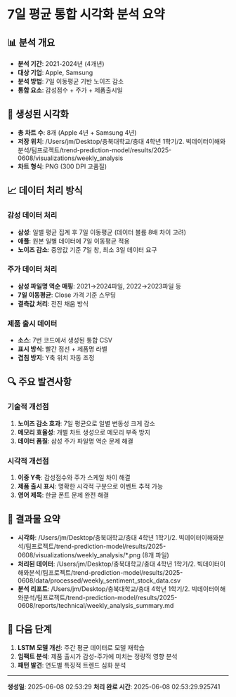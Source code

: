 # 7일 평균 통합 시각화 분석 요약

## 📊 분석 개요
- **분석 기간**: 2021-2024년 (4개년)
- **대상 기업**: Apple, Samsung
- **분석 방법**: 7일 이동평균 기반 노이즈 감소
- **통합 요소**: 감성점수 + 주가 + 제품출시일

## 🎯 생성된 시각화
- **총 차트 수**: 8개 (Apple 4년 + Samsung 4년)
- **저장 위치**: /Users/jm/Desktop/충북대학교/충대 4학년 1학기/2. 빅데이터이해와분석/팀프로젝트/trend-prediction-model/results/2025-0608/visualizations/weekly_analysis
- **차트 형식**: PNG (300 DPI 고품질)

## 📈 데이터 처리 방식

### 감성 데이터 처리
- **삼성**: 일별 평균 집계 후 7일 이동평균 (데이터 볼륨 8배 차이 고려)
- **애플**: 원본 일별 데이터에 7일 이동평균 적용
- **노이즈 감소**: 중앙값 기준 7일 창, 최소 3일 데이터 요구

### 주가 데이터 처리
- **삼성 파일명 역순 매핑**: 2021→2024파일, 2022→2023파일 등
- **7일 이동평균**: Close 가격 기준 스무딩
- **결측값 처리**: 전진 채움 방식

### 제품 출시 데이터
- **소스**: 7번 코드에서 생성된 통합 CSV
- **표시 방식**: 빨간 점선 + 제품명 라벨
- **겹침 방지**: Y축 위치 자동 조정

## 🔍 주요 발견사항

### 기술적 개선점
1. **노이즈 감소 효과**: 7일 평균으로 일별 변동성 크게 감소
2. **메모리 효율성**: 개별 차트 생성으로 메모리 부족 방지
3. **데이터 품질**: 삼성 주가 파일명 역순 문제 해결

### 시각적 개선점
1. **이중 Y축**: 감성점수와 주가 스케일 차이 해결
2. **제품 출시 표시**: 명확한 시각적 구분으로 이벤트 추적 가능
3. **영어 제목**: 한글 폰트 문제 완전 해결

## 📁 결과물 요약
- **시각화**: /Users/jm/Desktop/충북대학교/충대 4학년 1학기/2. 빅데이터이해와분석/팀프로젝트/trend-prediction-model/results/2025-0608/visualizations/weekly_analysis/*.png (8개 파일)
- **처리된 데이터**: /Users/jm/Desktop/충북대학교/충대 4학년 1학기/2. 빅데이터이해와분석/팀프로젝트/trend-prediction-model/results/2025-0608/data/processed/weekly_sentiment_stock_data.csv
- **분석 리포트**: /Users/jm/Desktop/충북대학교/충대 4학년 1학기/2. 빅데이터이해와분석/팀프로젝트/trend-prediction-model/results/2025-0608/reports/technical/weekly_analysis_summary.md

## 🚀 다음 단계
1. **LSTM 모델 개선**: 주간 평균 데이터로 모델 재학습
2. **임팩트 분석**: 제품 출시가 감성-주가에 미치는 정량적 영향 분석
3. **패턴 발견**: 연도별 특징적 트렌드 심화 분석

---
**생성일**: 2025-06-08 02:53:29
**처리 완료 시간**: 2025-06-08 02:53:29.925741
